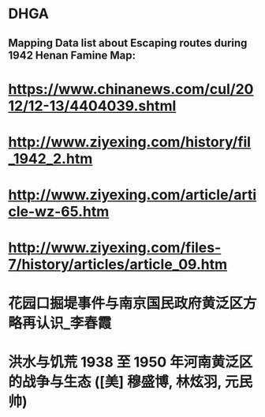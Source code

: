 # DHGA
## Mapping Data list about Escaping routes during 1942 Henan Famine Map:

# https://www.chinanews.com/cul/2012/12-13/4404039.shtml
# http://www.ziyexing.com/history/fil_1942_2.htm
# http://www.ziyexing.com/article/article-wz-65.htm
# http://www.ziyexing.com/files-7/history/articles/article_09.htm
# 花园口掘堤事件与南京国民政府黄泛区方略再认识_李春霞
# 洪水与饥荒 1938 至 1950 年河南黄泛区的战争与生态 ([美] 穆盛博, 林炫羽, 元民帅) 
